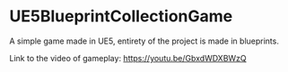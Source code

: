 # UE5BlueprintCollectionGame

A simple game made in UE5, entirety of the project is made in blueprints.

Link to the video of gameplay:
https://youtu.be/GbxdWDXBWzQ
